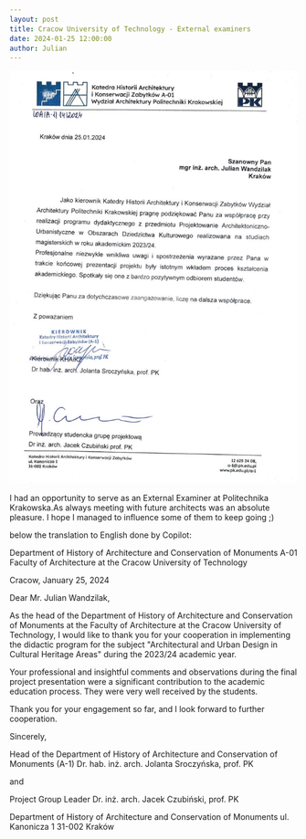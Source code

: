 ```yaml
---
layout: post  
title: Cracow University of Technology - External examiners 
date: 2024-01-25 12:00:00
author: Julian
---
```

![PostPage](/images/2024_BlogPost/ReferencjePK2024.jpg)

<!--excerpt-->

I had an opportunity to serve as an External Examiner at Politechnika Krakowska.As always meeting with future architects was an absolute pleasure. I hope I managed to influence some of them to keep going ;)

below the translation to English done by Copilot:

Department of History of Architecture and Conservation of Monuments A-01 Faculty of Architecture at the Cracow University of Technology

Cracow, January 25, 2024

Dear Mr. Julian Wandzilak,

As the head of the Department of History of Architecture and Conservation of Monuments at the Faculty of Architecture at the Cracow University of Technology, I would like to thank you for your cooperation in implementing the didactic program for the subject "Architectural and Urban Design in Cultural Heritage Areas" during the 2023/24 academic year.

Your professional and insightful comments and observations during the final project presentation were a significant contribution to the academic education process. They were very well received by the students.

Thank you for your engagement so far, and I look forward to further cooperation.

Sincerely,

Head of the Department of History of Architecture and Conservation of Monuments (A-1) Dr. hab. inż. arch. Jolanta Sroczyńska, prof. PK

and

Project Group Leader Dr. inż. arch. Jacek Czubiński, prof. PK

Department of History of Architecture and Conservation of Monuments ul. Kanonicza 1 31-002 Kraków